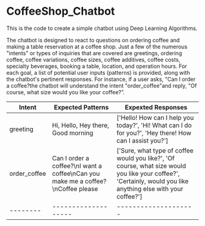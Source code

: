 # CoffeeShop_Chatbot
This is the code to create a simple chatbot using Deep Learning Algorithms.

The chatbot is designed to react to questions on ordering coffee and making a table reservation at a coffee shop. Just a few of the numerous "intents" or types of inquiries that are covered are greetings, ordering coffee, coffee variations, coffee sizes, coffee additives, coffee costs, specialty beverages, booking a table, location, and operation hours. For each goal, a list of potential user inputs (patterns) is provided, along with the chatbot's pertinent responses. For instance, if a user asks, "Can I order a coffee?the chatbot will understand the intent "order_coffee"and reply, "Of course, what size would you like your coffee?”.

| Intent | Expected Patterns | Expexted Responses |
|--------|-------------------|--------------------|
| greeting | Hi, Hello, Hey there, Good morning | ['Hello! How can I help you today?', 'Hi! What can I do for you?', 'Hey there! How can I assist you?']|
| order_coffee | Can I order a coffee?\nI want a coffee\nCan you make me a coffee?\nCoffee please | ['Sure, what type of coffee would you like?', 'Of course, what size would you like your coffee?', 'Certainly, would you like anything else with your coffee?'] | 
|--------|-------------------|--------------------|


